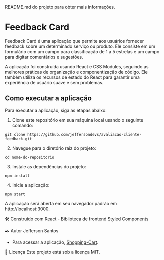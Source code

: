 README.md do projeto para obter mais informações.

# Feedback Card

Feedback Card é uma aplicação que permite aos usuários fornecer feedback sobre um determinado serviço ou produto. Ele consiste em um formulário com um campo para classificação de 1 a 5 estrelas e um campo para digitar comentários e sugestões.

A aplicação foi construída usando React e CSS Modules, seguindo as melhores práticas de organização e componentização de código. Ele também utiliza os recursos de estado do React para garantir uma experiência de usuário suave e sem problemas.

## Como executar a aplicação

Para executar a aplicação, siga as etapas abaixo:

1. Clone este repositório em sua máquina local usando o seguinte comando:
```
git clone https://github.com/jeffersondevs/avaliacao-cliente-feedback.git
```

2. Navegue para o diretório raiz do projeto:
```
cd nome-do-repositorio
```
3. Instale as dependências do projeto:
```
npm install
```
4. Inicie a aplicação:
```
npm start
```
A aplicação será aberta em seu navegador padrão em http://localhost:3000.

🛠️ Construído com
React - Biblioteca de frontend
Styled Components 

✒️ Autor Jefferson Santos

- Para acessar a aplicação, [Shopping-Cart](https://644e96a401e7386a105212c8--fastidious-sorbet-4a4c76.netlify.app/).


📄 Licença
Este projeto está sob a licença MIT.


